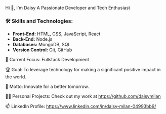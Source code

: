 Hi 👋, I'm Daisy
A Passionate Developer and Tech Enthusiast

### 🛠️ Skills and Technologies:

- **Front-End:** HTML, CSS, JavaScript, React
- **Back-End:** Node.js
- **Databases:** MongoDB, SQL
- **Version Control:** Git, GitHub

🔭 Current Focus: Fullstack Development

🏆 Goal: To leverage technology for making a significant positive impact in the world.

🌱 Motto: Innovate for a better tomorrow.

👨‍💻 Personal Projects: Check out my work at https://github.com/daisymilan

📫 LinkedIn Profile: https://www.linkedin.com/in/daisy-milan-04993bb9/

